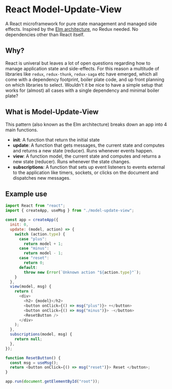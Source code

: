 # React Model-Update-View

A React microframework for pure state management and managed side effects. Inspired by the [Elm architecture](https://guide.elm-lang.org/architecture/), no Redux needed. No dependencies other than React itself.

## Why?

React is univeral but leaves a lot of open questions regarding how to manage application state and side-effects.
For this reason a multitude of libraries like `redux`, `redux-thunk`, `redux-saga` etc have emerged, which all come with a dependency footprint, boiler plate code, and up front planning on which libraries to select.
Wouldn't it be nice to have a simple setup that works for (almost) all cases with a single dependency and minimal boiler plate?

## What is Model-Update-View

This pattern (also known as the Elm architecture) breaks down an app into 4 main functions.

- **init**: A function that return the initial state
- **update**: A function that gets messages, the current state and computes and returns a new state (reducer). Runs whenever events happen.
- **view**: A function model, the current state and computes and returns a new state (reducer). Runs whenever the state changes.
- **subscriptions**: A function that sets up event listeners to events external to the application like timers, sockets, or clicks on the document and dispatches new messages.

## Example use

```js
import React from "react";
import { createApp, useMsg } from "./model-update-view";

const app = createApp({
  init: 0,
  update: (model, action) => {
    switch (action.type) {
      case "plus":
        return model + 1;
      case "minus":
        return model - 1;
      case "reset":
        return 0;
      default:
        throw new Error(`Unknown action "${action.type}"`);
    }
  },
  view(model, msg) {
    return (
      <div>
        <h2> {model}</h2>
        <button onClick={() => msg("plus")}> +</button>
        <button onClick={() => msg("minus")}> -</button>
        <ResetButton />
      </div>
    );
  },
  subscriptions(model, msg) {
    return null;
  },
});

function ResetButton() {
  const msg = useMsg();
  return <button onClick={() => msg("reset")}> Reset </button>;
}

app.run(document.getElementById("root"));
```


